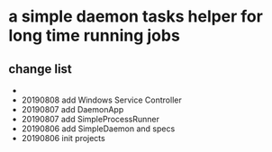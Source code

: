 # a simple daemon tasks helper for long time running jobs

## change list

- 
- 20190808 add Windows Service Controller
- 20190807 add DaemonApp
- 20190807 add SimpleProcessRunner
- 20190806 add SimpleDaemon and specs
- 20190806 init projects